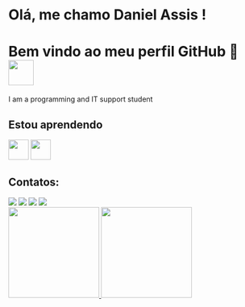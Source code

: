 # Olá, me chamo Daniel Assis ! 
# Bem vindo ao meu perfil GitHub 👋 <img src="https://media.giphy.com/media/mGcNjsfWAjY5AEZNw6/giphy.gif" width="50">
I am a programming and IT support student

 ## Estou aprendendo

<img loading="lazy" src="https://cdn.jsdelivr.net/gh/devicons/devicon/icons/java/java-original.svg" width="40" height="40"/> <img loading="lazy" src="https://cdn.jsdelivr.net/gh/devicons/devicon/icons/linux/linux-original.svg" width="40" height="40"/>

## Contatos:

<div>
<a href="https://www.youtube.com/cheinplays" target="_blank"><img loading="lazy" src="https://img.shields.io/badge/YouTube-FF0000?style=for-the-badge&logo=youtube&logoColor=white" target="_blank"></a>
<a href="https://instagram.com/daniiel_cwb" target="_blank"><img loading="lazy" src="https://img.shields.io/badge/-Instagram-%23E4405F?style=for-the-badge&logo=instagram&logoColor=white" target="_blank"></a>
<a href = "mailto:contato@dannieliradokr"><img loading="lazy" src="https://img.shields.io/badge/Gmail-D14836?style=for-the-badge&logo=gmail&logoColor=white" target="_blank"></a>
<a href="https://www.linkedin.com/in/daniel-assis-88b9772ab" target="_blank"><img loading="lazy" src="https://img.shields.io/badge/-LinkedIn-%230077B5?style=for-the-badge&logo=linkedin&logoColor=white" target="_blank"></a>   
</div>

<div>
<a href="https://github.com/GitDanHuby">
<img loading="lazy" height="180em" src="https://github-readme-stats.vercel.app/api/top-langs/?username=GitDanHuby&layout=compact&langs_count=7&theme=dracula"/>
<img loading="lazy" height="180em" src="https://github-readme-stats.vercel.app/api?username=GitDanHuby&show_icons=true&theme=dracula&include_all_commits=true&count_private=true"/>
</div>
